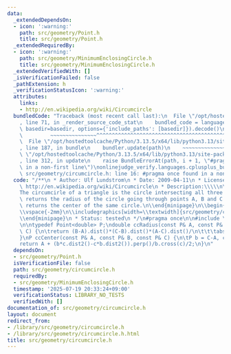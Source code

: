 ```yaml
---
data:
  _extendedDependsOn:
  - icon: ':warning:'
    path: src/geometry/Point.h
    title: src/geometry/Point.h
  _extendedRequiredBy:
  - icon: ':warning:'
    path: src/geometry/MinimumEnclosingCircle.h
    title: src/geometry/MinimumEnclosingCircle.h
  _extendedVerifiedWith: []
  _isVerificationFailed: false
  _pathExtension: h
  _verificationStatusIcon: ':warning:'
  attributes:
    links:
    - http://en.wikipedia.org/wiki/Circumcircle
  bundledCode: "Traceback (most recent call last):\n  File \"/opt/hostedtoolcache/Python/3.13.5/x64/lib/python3.13/site-packages/onlinejudge_verify/documentation/build.py\"\
    , line 71, in _render_source_code_stat\n    bundled_code = language.bundle(stat.path,\
    \ basedir=basedir, options={'include_paths': [basedir]}).decode()\n          \
    \         ~~~~~~~~~~~~~~~^^^^^^^^^^^^^^^^^^^^^^^^^^^^^^^^^^^^^^^^^^^^^^^^^^^^^^^^^^^^^^^^^^\n\
    \  File \"/opt/hostedtoolcache/Python/3.13.5/x64/lib/python3.13/site-packages/onlinejudge_verify/languages/cplusplus.py\"\
    , line 187, in bundle\n    bundler.update(path)\n    ~~~~~~~~~~~~~~^^^^^^\n  File\
    \ \"/opt/hostedtoolcache/Python/3.13.5/x64/lib/python3.13/site-packages/onlinejudge_verify/languages/cplusplus_bundle.py\"\
    , line 312, in update\n    raise BundleErrorAt(path, i + 1, \"#pragma once found\
    \ in a non-first line\")\nonlinejudge_verify.languages.cplusplus_bundle.BundleErrorAt:\
    \ src/geometry/circumcircle.h: line 16: #pragma once found in a non-first line\n"
  code: "/**\n * Author: Ulf Lundstrom\n * Date: 2009-04-11\n * License: CC0\n * Source:\
    \ http://en.wikipedia.org/wiki/Circumcircle\n * Description:\\\\\n\\begin{minipage}{75mm}\n\
    The circumcirle of a triangle is the circle intersecting all three vertices. ccRadius\
    \ returns the radius of the circle going through points A, B and C and ccCenter\
    \ returns the center of the same circle.\n\\end{minipage}\n\\begin{minipage}{15mm}\n\
    \\vspace{-2mm}\n\\includegraphics[width=\\textwidth]{src/geometry/circumcircle}\n\
    \\end{minipage}\n * Status: tested\n */\n#pragma once\n\n#include \"src/geometry/Point.h\"\
    \n\ntypedef Point<double> P;\ndouble ccRadius(const P& A, const P& B, const P&\
    \ C) {\n\treturn (B-A).dist()*(C-B).dist()*(A-C).dist()/\n\t\t\tabs((B-A).cross(C-A))/2;\n\
    }\nP ccCenter(const P& A, const P& B, const P& C) {\n\tP b = C-A, c = B-A;\n\t\
    return A + (b*c.dist2()-c*b.dist2()).perp()/b.cross(c)/2;\n}\n"
  dependsOn:
  - src/geometry/Point.h
  isVerificationFile: false
  path: src/geometry/circumcircle.h
  requiredBy:
  - src/geometry/MinimumEnclosingCircle.h
  timestamp: '2025-07-19 20:33:24+09:00'
  verificationStatus: LIBRARY_NO_TESTS
  verifiedWith: []
documentation_of: src/geometry/circumcircle.h
layout: document
redirect_from:
- /library/src/geometry/circumcircle.h
- /library/src/geometry/circumcircle.h.html
title: src/geometry/circumcircle.h
---
```

